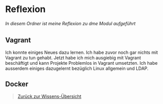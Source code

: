 # Reflexion

###### In diesem Ordner ist meine Reflexion zu dme Modul aufgeführt

## Vagrant

Ich konnte einiges Neues dazu lernen. Ich habe zuvor noch gar nichts mit Vagrant zu tun gehabt. Jetzt habe ich mich ausgiebig mit Vagrant beschäftigt und kann Projekte Problemlos in Vagrant umsetzten. Ich habe ausserdem einiges dazugelernt bezüglich Linux allgemein und LDAP.


## Docker


> [Zurück zur Wissens-Übersicht](../)